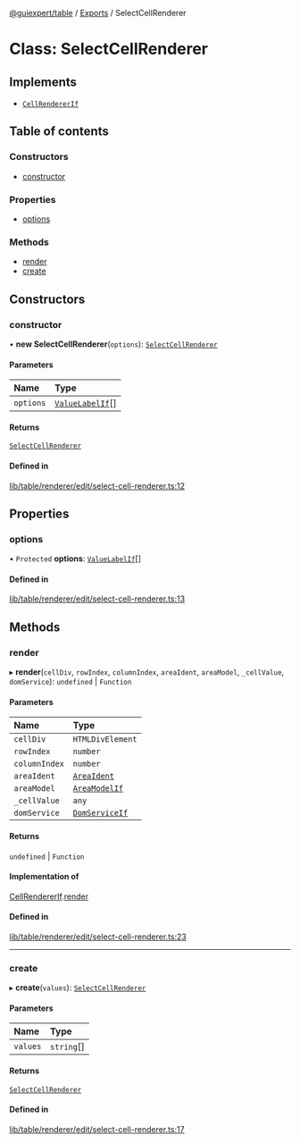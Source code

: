 [@guiexpert/table](../README.md) / [Exports](../modules.md) / SelectCellRenderer

# Class: SelectCellRenderer

## Implements

- [`CellRendererIf`](../interfaces/CellRendererIf.md)

## Table of contents

### Constructors

- [constructor](SelectCellRenderer.md#constructor)

### Properties

- [options](SelectCellRenderer.md#options)

### Methods

- [render](SelectCellRenderer.md#render)
- [create](SelectCellRenderer.md#create)

## Constructors

### constructor

• **new SelectCellRenderer**(`options`): [`SelectCellRenderer`](SelectCellRenderer.md)

#### Parameters

| Name | Type |
| :------ | :------ |
| `options` | [`ValueLabelIf`](../interfaces/ValueLabelIf.md)[] |

#### Returns

[`SelectCellRenderer`](SelectCellRenderer.md)

#### Defined in

[lib/table/renderer/edit/select-cell-renderer.ts:12](https://github.com/guiexperttable/ge-table/blob/6aaca3c/libs/table/src/lib/table/renderer/edit/select-cell-renderer.ts#L12)

## Properties

### options

• `Protected` **options**: [`ValueLabelIf`](../interfaces/ValueLabelIf.md)[]

#### Defined in

[lib/table/renderer/edit/select-cell-renderer.ts:13](https://github.com/guiexperttable/ge-table/blob/6aaca3c/libs/table/src/lib/table/renderer/edit/select-cell-renderer.ts#L13)

## Methods

### render

▸ **render**(`cellDiv`, `rowIndex`, `columnIndex`, `areaIdent`, `areaModel`, `_cellValue`, `domService`): `undefined` \| `Function`

#### Parameters

| Name | Type |
| :------ | :------ |
| `cellDiv` | `HTMLDivElement` |
| `rowIndex` | `number` |
| `columnIndex` | `number` |
| `areaIdent` | [`AreaIdent`](../modules.md#areaident) |
| `areaModel` | [`AreaModelIf`](../interfaces/AreaModelIf.md) |
| `_cellValue` | `any` |
| `domService` | [`DomServiceIf`](../interfaces/DomServiceIf.md) |

#### Returns

`undefined` \| `Function`

#### Implementation of

[CellRendererIf](../interfaces/CellRendererIf.md).[render](../interfaces/CellRendererIf.md#render)

#### Defined in

[lib/table/renderer/edit/select-cell-renderer.ts:23](https://github.com/guiexperttable/ge-table/blob/6aaca3c/libs/table/src/lib/table/renderer/edit/select-cell-renderer.ts#L23)

___

### create

▸ **create**(`values`): [`SelectCellRenderer`](SelectCellRenderer.md)

#### Parameters

| Name | Type |
| :------ | :------ |
| `values` | `string`[] |

#### Returns

[`SelectCellRenderer`](SelectCellRenderer.md)

#### Defined in

[lib/table/renderer/edit/select-cell-renderer.ts:17](https://github.com/guiexperttable/ge-table/blob/6aaca3c/libs/table/src/lib/table/renderer/edit/select-cell-renderer.ts#L17)
